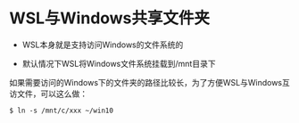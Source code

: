 # WSL与Windows共享文件夹

* WSL本身就是支持访问Windows的文件系统的

* 默认情况下WSL将Windows文件系统挂载到/mnt目录下


如果需要访问的Windows下的文件夹的路径比较长，为了方便WSL与Windows互访文件，可以这么做：

```
$ ln -s /mnt/c/xxx ~/win10 
```